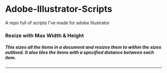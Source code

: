 # Adobe-Illustrator-Scripts
A repo full of scripts I've made for adobe illustrator

### Resize with Max Width & Height
##### This sizes all the items in a document and resizes them to within the sizes outlined. It also tiles the items with a specified distance between each item.

---
